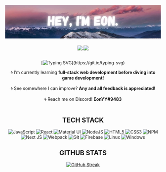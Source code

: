 <div align="center">

<img alt="Introduction Header" src="https://github.com/EonYY/eonyy/blob/2b58909f20ccbc650f83a1f21358b144dba6207d/github-profile-header-large3.jpg" />
</br></br>
  
<a href="https://github.com/eonyy/quests">
  <img align="center" src="https://github-readme-stats.vercel.app/api/pin/?username=eonyy&repo=quests&bg_color=011627&border_color=FE64D9&text_color=36BBF6&icon_color=FE64D9" />
</a>
<a href="https://github.com/eonyy/portfolio">
  <img align="center" src="https://github-readme-stats.vercel.app/api/pin/?username=eonyy&repo=portfolio&bg_color=011627&border_color=FE64D9&text_color=36BBF6&icon_color=FE64D9" />
</a>
</br></br>
  
[![Typing SVG](https://readme-typing-svg.herokuapp.com?color=%2336BCF7&lines=Forever+learning.+Forever+exploring.)](https://git.io/typing-svg)



🌀 I’m currently learning <strong>full-stack web development before diving into game development!</strong>
</br></br>
🌀 See somewhere I can improve? <strong>Any and all feedback is appreciated!</strong>
</br></br>
🌀 Reach me on Discord! <strong>EonYY#9483</strong>
</br></br>


<h2>TECH STACK</h2>

  ![JavaScript](https://img.shields.io/badge/javascript-black.svg?style=for-the-badge&logo=javascript&logoColor=%23F7DF1E)
  ![React](https://img.shields.io/badge/react-black.svg?style=for-the-badge&logo=react&logoColor=%2361DAFB)
  ![Material UI](https://img.shields.io/badge/materialui-black.svg?style=for-the-badge&logo=material-ui&logoColor=%230081CB)
  ![NodeJS](https://img.shields.io/badge/node.js-black?style=for-the-badge&logo=node.js&logoColor=6DA55F)
  ![HTML5](https://img.shields.io/badge/html5-black.svg?style=for-the-badge&logo=html5&logoColor=%23E34F26)
  ![CSS3](https://img.shields.io/badge/css3-black.svg?style=for-the-badge&logo=css3&logoColor=%231572B6)
![NPM](https://img.shields.io/badge/NPM-black.svg?style=for-the-badge&logo=npm&logoColor=white)
![Next JS](https://img.shields.io/badge/Next-black?style=for-the-badge&logo=next.js&logoColor=white)
![Webpack](https://img.shields.io/badge/webpack-black.svg?style=for-the-badge&logo=webpack&logoColor=%238DD6F9)
![Git](https://img.shields.io/badge/git-black.svg?style=for-the-badge&logo=git&logoColor=%23F05033)
![Firebase](https://img.shields.io/badge/firebase-black.svg?style=for-the-badge&logo=firebase)
![Linux](https://img.shields.io/badge/Linux-black?style=for-the-badge&logo=linux&logoColor=FCC624)
![Windows](https://img.shields.io/badge/Windows-black?style=for-the-badge&logo=windows&logoColor=0078D6)


<h2>GITHUB STATS</h2>

[![GitHub Streak](http://github-readme-streak-stats.herokuapp.com?user=EonYY&theme=jolly&date_format=M%20j%5B%2C%20Y%5D&background=0D1117&currStreakLabel=36BCF7&currStreakNum=36BCF7&border=36BCF7&stroke=36BCF7)](https://git.io/streak-stats)
</div>
